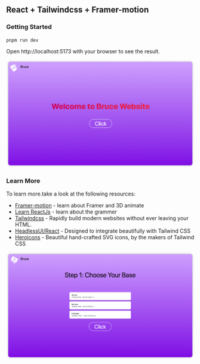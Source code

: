 <!--
 * @Date: 2023-07-12 08:59:47
 * @Author: Bruce Hsu
 * @Description: 
-->
## React + Tailwindcss + Framer-motion

### Getting Started

```
pnpm run dev
```

Open http://localhost:5173 with your browser to see the result.

<img src="./images/home.png">

### Learn More

To learn more.take a look at the following resources:
   
- [Framer-motion](https://www.framer.com/motion/) - learn about Framer and 3D animate
- [Learn ReactJs](https://zh-hans.react.dev/) - learn about the grammer 
- [Tailwindcss](https://tailwindcss.com/) - Rapidly build modern websites without ever leaving your HTML.
- [HeadlessUI/React](https://headlessui.com/) - Designed to integrate beautifully with Tailwind CSS
- [Heroicons](https://heroicons.com/) - Beautiful hand-crafted SVG icons, by the makers of Tailwind CSS

<img src="./images/base.png">

